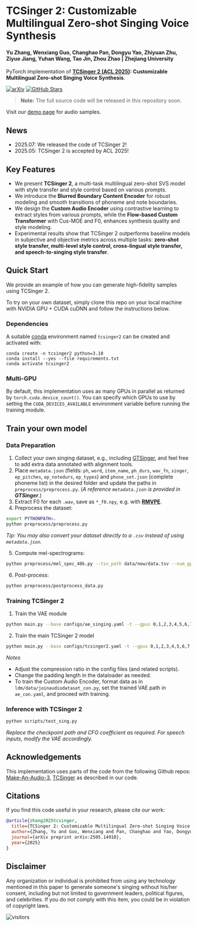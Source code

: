 # TCSinger 2: Customizable Multilingual Zero-shot Singing Voice Synthesis

#### Yu Zhang, Wenxiang Guo, Changhao Pan, Dongyu Yao, Zhiyuan Zhu, Ziyue Jiang, Yuhan Wang, Tao Jin, Zhou Zhao | Zhejiang University

PyTorch implementation of **[TCSinger 2 (ACL 2025)](https://arxiv.org/abs/2505.14910): Customizable Multilingual Zero-shot Singing Voice Synthesis**.

[![arXiv](https://img.shields.io/badge/arXiv-Paper-<COLOR>.svg)](https://arxiv.org/abs/2505.14910)
[![GitHub Stars](https://img.shields.io/github/stars/AaronZ345/TCSinger2?style=social)](https://github.com/AaronZ345/TCSinger2)

> **Note:** The full source code will be released in this repository soon.

Visit our [demo page](https://aaronz345.github.io/TCSinger2Demo/) for audio samples.

## News
- 2025.07: We released the code of TCSinger 2!
- 2025.05: TCSinger 2 is accepted by ACL 2025!

## Key Features
- We present **TCSinger 2**, a multi-task multilingual zero-shot SVS model with style transfer and style control based on various prompts.
- We introduce the **Blurred Boundary Content Encoder** for robust modeling and smooth transitions of phoneme and note boundaries.
- We design the **Custom Audio Encoder** using contrastive learning to extract styles from various prompts, while the **Flow-based Custom Transformer** with Cus-MOE and F0, enhances synthesis quality and style modeling.
- Experimental results show that TCSinger 2 outperforms baseline models in subjective and objective metrics across multiple tasks: **zero-shot style transfer, multi-level style control, cross-lingual style transfer, and speech-to-singing style transfer**.

## Quick Start
We provide an example of how you can generate high-fidelity samples using TCSinger 2.

To try on your own dataset, simply clone this repo on your local machine with NVIDIA GPU + CUDA cuDNN and follow the instructions below.

### Dependencies

A suitable [conda](https://conda.io/) environment named `tcsinger2` can be created
and activated with:

```
conda create -n tcsinger2 python=3.10
conda install --yes --file requirements.txt
conda activate tcsinger2
```

### Multi-GPU

By default, this implementation uses as many GPUs in parallel as returned by `torch.cuda.device_count()`. 
You can specify which GPUs to use by setting the `CUDA_DEVICES_AVAILABLE` environment variable before running the training module.

## Train your own model

### Data Preparation 

1. Collect your own singing dataset, e.g., including [GTSinger](https://github.com/AaronZ345/GTSinger), and feel free to add extra data annotated with alignment tools.  
2. Place `metadata.json` (fields: `ph`, `word`, `item_name`, `ph_durs`, `wav_fn`, `singer`, `ep_pitches`, `ep_notedurs`, `ep_types`) and `phone_set.json` (complete phoneme list) in the desired folder and update the paths in `preprocess/preprocess.py`.  (*A reference `metadata.json` is provided in **GTSinger***.)
3. Extract F0 for each `.wav`, save as `*_f0.npy`, e.g. with **[RMVPE](https://github.com/Dream-High/RMVPE)**.  
4. Preprocess the dataset:

```bash
export PYTHONPATH=.
python preprocess/preprocess.py
```

*Tip: You may also convert your dataset directly to a `.csv` instead of using `metadata.json`.*

5. Compute mel-spectrograms:

```bash
python preprocess/mel_spec_48k.py --tsv_path data/new/data.tsv --num_gpus 1 --max_duration 20
```

6. Post-process:

```bash
python preprocess/postprocess_data.py
```

### Training TCSinger 2

1. Train the VAE module
```bash
python main.py --base configs/ae_singing.yaml -t --gpus 0,1,2,3,4,5,6,7
```

2. Train the main TCSinger 2 model
   
```bash
python main.py --base configs/tcsinger2.yaml -t --gpus 0,1,2,3,4,5,6,7
```

*Notes*  
- Adjust the compression ratio in the config files (and related scripts).  
- Change the padding length in the dataloader as needed.  
- To train the Custom Audio Encoder, format data as in `ldm/data/joinaudiodataset_con.py`, set the trained VAE path in `ae_con.yaml`, and proceed with training.

### Inference with TCSinger 2

```bash
python scripts/test_sing.py
```

*Replace the checkpoint path and CFG coefficient as required. For speech inputs, modify the VAE accordingly.*


## Acknowledgements

This implementation uses parts of the code from the following Github repos:
[Make-An-Audio-3](https://github.com/Text-to-Audio/Make-An-Audio-3),
[TCSinger](https://github.com/AaronZ345/TCSinger)
as described in our code.

## Citations ##

If you find this code useful in your research, please cite our work:
```bib
@article{zhang2025tcsinger,
  title={TCSinger 2: Customizable Multilingual Zero-shot Singing Voice Synthesis},
  author={Zhang, Yu and Guo, Wenxiang and Pan, Changhao and Yao, Dongyu and Zhu, Zhiyuan and Jiang, Ziyue and Wang, Yuhan and Jin, Tao and Zhao, Zhou},
  journal={arXiv preprint arXiv:2505.14910},
  year={2025}
}
```

## Disclaimer ##

Any organization or individual is prohibited from using any technology mentioned in this paper to generate someone's singing without his/her consent, including but not limited to government leaders, political figures, and celebrities. If you do not comply with this item, you could be in violation of copyright laws.

 ![visitors](https://visitor-badge.laobi.icu/badge?page_id=AaronZ345/TCSinger2)
